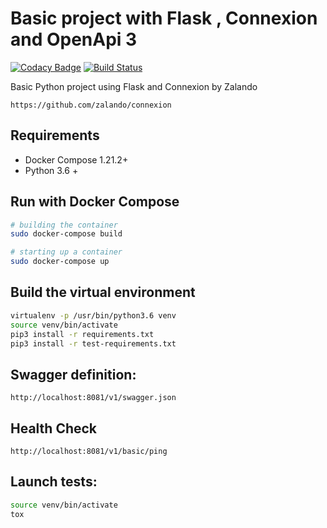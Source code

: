 # Basic project with Flask , Connexion and OpenApi 3

[![Codacy Badge](https://api.codacy.com/project/badge/Grade/6d2db9a0569640ca86718aa670d8bfa9)](https://www.codacy.com/manual/cblack34/python-flask-connexion-example-openapi3?utm_source=github.com&amp;utm_medium=referral&amp;utm_content=cblack34/python-flask-connexion-example-openapi3&amp;utm_campaign=Badge_Grade)
[![Build Status](https://travis-ci.org/cblack34/python-flask-connexion-example-openapi3.svg?branch=master)](https://travis-ci.org/cblack34/python-flask-connexion-example-openapi3)

Basic Python project using Flask and Connexion by Zalando

```http
https://github.com/zalando/connexion
```

## Requirements

* Docker Compose 1.21.2+
* Python 3.6 +

## Run with Docker Compose

```bash
# building the container
sudo docker-compose build

# starting up a container
sudo docker-compose up
```

## Build the virtual environment

```bash
virtualenv -p /usr/bin/python3.6 venv
source venv/bin/activate
pip3 install -r requirements.txt
pip3 install -r test-requirements.txt
```

## Swagger definition:

```http
http://localhost:8081/v1/swagger.json
```

## Health Check

```http
http://localhost:8081/v1/basic/ping
```

## Launch tests:

```bash
source venv/bin/activate
tox
```
